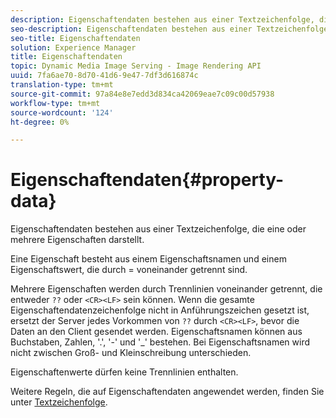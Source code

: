 ```yaml
---
description: Eigenschaftendaten bestehen aus einer Textzeichenfolge, die eine oder mehrere Eigenschaften darstellt.
seo-description: Eigenschaftendaten bestehen aus einer Textzeichenfolge, die eine oder mehrere Eigenschaften darstellt.
seo-title: Eigenschaftendaten
solution: Experience Manager
title: Eigenschaftendaten
topic: Dynamic Media Image Serving - Image Rendering API
uuid: 7fa6ae70-8d70-41d6-9e47-7df3d616874c
translation-type: tm+mt
source-git-commit: 97a84e8e7edd3d834ca42069eae7c09c00d57938
workflow-type: tm+mt
source-wordcount: '124'
ht-degree: 0%

---
```



# Eigenschaftendaten{#property-data}

Eigenschaftendaten bestehen aus einer Textzeichenfolge, die eine oder mehrere Eigenschaften darstellt.

Eine Eigenschaft besteht aus einem Eigenschaftsnamen und einem Eigenschaftswert, die durch = voneinander getrennt sind.

Mehrere Eigenschaften werden durch Trennlinien voneinander getrennt, die entweder `??` oder `<CR><LF>` sein können. Wenn die gesamte Eigenschaftendatenzeichenfolge nicht in Anführungszeichen gesetzt ist, ersetzt der Server jedes Vorkommen von `??` durch `<CR><LF>`, bevor die Daten an den Client gesendet werden. Eigenschaftsnamen können aus Buchstaben, Zahlen, &#39;.&#39;, &#39;-&#39; und &#39;_&#39; bestehen. Bei Eigenschaftsnamen wird nicht zwischen Groß- und Kleinschreibung unterschieden.

Eigenschaftenwerte dürfen keine Trennlinien enthalten.

Weitere Regeln, die auf Eigenschaftendaten angewendet werden, finden Sie unter [Textzeichenfolge](../../../../../../is-api/image-catalog/image-serving-api-ref/c-image-catalog-reference/c-overview/c-common-data-types/r-text-string.md#reference-ae0a9e181b0e40c6bcdb43af7f481d63).
